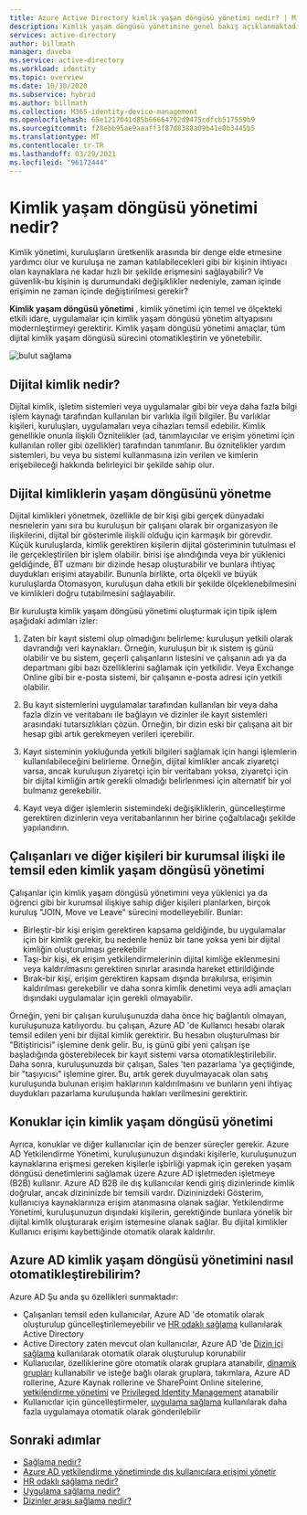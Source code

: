```yaml
---
title: Azure Active Directory kimlik yaşam döngüsü yönetimi nedir? | Microsoft Belgeleri
description: Kimlik yaşam döngüsü yönetimine genel bakış açıklanmaktadır.
services: active-directory
author: billmath
manager: daveba
ms.service: active-directory
ms.workload: identity
ms.topic: overview
ms.date: 10/30/2020
ms.subservice: hybrid
ms.author: billmath
ms.collection: M365-identity-device-management
ms.openlocfilehash: 65e1217041d85b66664792d9475cdfcb517559b9
ms.sourcegitcommit: f28ebb95ae9aaaff3f87d8388a09b41e0b3445b5
ms.translationtype: MT
ms.contentlocale: tr-TR
ms.lasthandoff: 03/29/2021
ms.locfileid: "96172444"
---
```

# <a name="what-is-identity-lifecycle-management"></a>Kimlik yaşam döngüsü yönetimi nedir?

Kimlik yönetimi, kuruluşların üretkenlik arasında bir denge elde etmesine yardımcı olur ve kuruluşa ne zaman katılabilecekleri gibi bir kişinin ihtiyacı olan kaynaklara ne kadar hızlı bir şekilde erişmesini sağlayabilir? Ve güvenlik-bu kişinin iş durumundaki değişiklikler nedeniyle, zaman içinde erişimin ne zaman içinde değiştirilmesi gerekir?

**Kimlik yaşam döngüsü yönetimi** , kimlik yönetimi için temel ve ölçekteki etkili idare, uygulamalar için kimlik yaşam döngüsü yönetim altyapısını modernleştirmeyi gerektirir. Kimlik yaşam döngüsü yönetimi amaçlar, tüm dijital kimlik yaşam döngüsü sürecini otomatikleştirin ve yönetebilir. 

![bulut sağlama](media/what-is-provisioning/cloud-1.png)

## <a name="what-is-a-digital-identity"></a>Dijital kimlik nedir?

Dijital kimlik, işletim sistemleri veya uygulamalar gibi bir veya daha fazla bilgi işlem kaynağı tarafından kullanılan bir varlıkla ilgili bilgiler. Bu varlıklar kişileri, kuruluşları, uygulamaları veya cihazları temsil edebilir.  Kimlik genellikle onunla ilişkili Öznitelikler (ad, tanımlayıcılar ve erişim yönetimi için kullanılan roller gibi özellikler) tarafından tanımlanır.  Bu öznitelikler yardım sistemleri, bu veya bu sistemi kullanmasına izin verilen ve kimlerin erişebileceği hakkında belirleyici bir şekilde sahip olur.  

## <a name="managing-the-lifecycle-of-digital-identities"></a>Dijital kimliklerin yaşam döngüsünü yönetme

Dijital kimlikleri yönetmek, özellikle de bir kişi gibi gerçek dünyadaki nesnelerin yanı sıra bu kuruluşun bir çalışanı olarak bir organizasyon ile ilişkilerini, dijital bir gösterimle ilişkili olduğu için karmaşık bir görevdir.    Küçük kuruluşlarda, kimlik gerektiren kişilerin dijital gösteriminin tutulması el ile gerçekleştirilen bir işlem olabilir. birisi işe alındığında veya bir yüklenici geldiğinde, BT uzmanı bir dizinde hesap oluşturabilir ve bunlara ihtiyaç duydukları erişimi atayabilir.  Bununla birlikte, orta ölçekli ve büyük kuruluşlarda Otomasyon, kuruluşun daha etkili bir şekilde ölçeklenebilmesini ve kimlikleri doğru tutabilmesini sağlayabilir.

Bir kuruluşta kimlik yaşam döngüsü yönetimi oluşturmak için tipik işlem aşağıdaki adımları izler:

1. Zaten bir kayıt sistemi olup olmadığını belirleme: kuruluşun yetkili olarak davrandığı veri kaynakları.  Örneğin, kuruluşun bir ık sistem iş günü olabilir ve bu sistem, geçerli çalışanların listesini ve çalışanın adı ya da departmanı gibi bazı özelliklerini sağlamak için yetkilidir.  Veya Exchange Online gibi bir e-posta sistemi, bir çalışanın e-posta adresi için yetkili olabilir.

2. Bu kayıt sistemlerini uygulamalar tarafından kullanılan bir veya daha fazla dizin ve veritabanı ile bağlayın ve dizinler ile kayıt sistemleri arasındaki tutarsızlıkları çözün. Örneğin, bir dizin eski bir çalışana ait bir hesap gibi artık gerekmeyen verileri içerebilir. 

3. Kayıt sisteminin yokluğunda yetkili bilgileri sağlamak için hangi işlemlerin kullanılabileceğini belirleme.  Örneğin, dijital kimlikler ancak ziyaretçi varsa, ancak kuruluşun ziyaretçi için bir veritabanı yoksa, ziyaretçi için bir dijital kimliğin artık gerekli olmadığı belirlenmesi için alternatif bir yol bulmanız gerekebilir.

4. Kayıt veya diğer işlemlerin sistemindeki değişikliklerin, güncelleştirme gerektiren dizinlerin veya veritabanlarının her birine çoğaltılacağı şekilde yapılandırın.

## <a name="identity-lifecycle-management-for-representing-employees-and-other-individuals-with-an-organizational-relationship"></a>Çalışanları ve diğer kişileri bir kurumsal ilişki ile temsil eden kimlik yaşam döngüsü yönetimi

Çalışanlar için kimlik yaşam döngüsü yönetimini veya yüklenici ya da öğrenci gibi bir kurumsal ilişkiye sahip diğer kişileri planlarken, birçok kuruluş "JOIN, Move ve Leave" sürecini modelleyebilir.  Bunlar:
    
   - Birleştir-bir kişi erişim gerektiren kapsama geldiğinde, bu uygulamalar için bir kimlik gerekir, bu nedenle henüz bir tane yoksa yeni bir dijital kimliğin oluşturulması gerekebilir
   - Taşı-bir kişi, ek erişim yetkilendirmelerinin dijital kimliğe eklenmesini veya kaldırılmasını gerektiren sınırlar arasında hareket ettirildiğinde
   - Bırak-bir kişi, erişim gerektiren kapsam dışında bırakılırsa, erişimin kaldırılması gerekebilir ve daha sonra kimlik denetimi veya adli amaçları dışındaki uygulamalar için gerekli olmayabilir.

Örneğin, yeni bir çalışan kuruluşunuzda daha önce hiç bağlantılı olmayan, kuruluşunuza katılıyordu. bu çalışan, Azure AD 'de Kullanıcı hesabı olarak temsil edilen yeni bir dijital kimlik gerektirir.  Bu hesabın oluşturulması bir "Bitiştiricisi" işlemine denk gelir. Bu, iş günü gibi yeni çalışan işe başladığında gösterebilecek bir kayıt sistemi varsa otomatikleştirilebilir.  Daha sonra, kuruluşunuzda bir çalışan, Sales 'ten pazarlama 'ya geçtiğinde, bir "taşıyıcısı" işlemine girer.  Bu, artık gerek duyulmayacak olan satış kuruluşunda bulunan erişim haklarının kaldırılmasını ve bunların yeni ihtiyaç duydukları pazarlama kuruluşunda hakları verilmesini gerektirir.

## <a name="identity-lifecycle-management-for-guests"></a>Konuklar için kimlik yaşam döngüsü yönetimi

Ayrıca, konuklar ve diğer kullanıcılar için de benzer süreçler gerekir.  Azure AD Yetkilendirme Yönetimi, kuruluşunuzun dışındaki kişilerle, kuruluşunuzun kaynaklarına erişmesi gereken kişilerle işbirliği yapmak için gereken yaşam döngüsü denetimlerini sağlamak üzere Azure AD işletmeden işletmeye (B2B) kullanır. Azure AD B2B ile dış kullanıcılar kendi giriş dizinlerinde kimlik doğrular, ancak dizininizde bir temsili vardır. Dizininizdeki Gösterim, kullanıcıya kaynaklarınıza erişim atanmasına olanak sağlar.  Yetkilendirme Yönetimi, kuruluşunuzun dışındaki kişilerin, gerektiğinde bunlara yönelik bir dijital kimlik oluşturarak erişim istemesine olanak sağlar. Bu dijital kimlikler Kullanıcı erişimi kaybettiğinde otomatik olarak kaldırılır.  

## <a name="how-does-azure-ad-automate-identity-lifecycle-management"></a>Azure AD kimlik yaşam döngüsü yönetimini nasıl otomatikleştirebilirim?

Azure AD Şu anda şu özellikleri sunmaktadır:

* Çalışanları temsil eden kullanıcılar, Azure AD 'de otomatik olarak oluşturulup güncelleştirilemeyebilir ve [HR odaklı sağlama](what-is-hr-driven-provisioning.md) kullanılarak Active Directory
* Active Directory zaten mevcut olan kullanıcılar, Azure AD 'de [Dizin içi sağlama](what-is-inter-directory-provisioning.md) kullanılarak otomatik olarak oluşturulup korunabilir
* Kullanıcılar, özelliklerine göre otomatik olarak gruplara atanabilir, [dinamik grupları](../external-identities/use-dynamic-groups.md#what-are-dynamic-groups) kullanabilir ve isteğe bağlı olarak gruplara, takımlara, Azure AD rollerine, Azure Kaynak rollerine ve SharePoint Online sitelerine, [yetkilendirme yönetimi](entitlement-management-scenarios.md) ve [Privileged Identity Management](../privileged-identity-management/pim-configure.md) atanabilir
* Kullanıcılar için güncelleştirmeler, [uygulama sağlama](what-is-app-provisioning.md) kullanılarak daha fazla uygulamaya otomatik olarak gönderilebilir

## <a name="next-steps"></a>Sonraki adımlar 

- [Sağlama nedir?](what-is-provisioning.md)
- [Azure AD yetkilendirme yönetiminde dış kullanıcılara erişimi yönetir](./entitlement-management-external-users.md)
- [HR odaklı sağlama nedir?](what-is-hr-driven-provisioning.md)
- [Uygulama sağlama nedir?](what-is-app-provisioning.md)
- [Dizinler arası sağlama nedir?](what-is-inter-directory-provisioning.md)